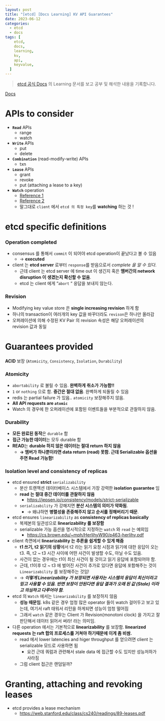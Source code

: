 ```yaml
---
layout: post
title: "[etcd] [Docs Learning] KV API Guarantees"
date: 2023-06-12
categories:
  - etcd
  - docs
tags: [
    etcd,
    docs,
    learning,
    kv,
    api,
    keyvalue,
  ]
---
```

> [etcd 공식 Docs](https://etcd.io/docs/v3.5/learning/) 의 Learning 문서를 보고 공부 및 해석한 내용을 기록합니다.
> 

[Docs](https://etcd.io/docs/v3.5/learning/api_guarantees/)

# APIs to consider

- **`Read`** APIs
    - range
    - watch
- **`Write`** APIs
    - put
    - delete
- **`Combination`** (read-modify-write) APIs
    - txn
- **`Lease`** APIs
    - grant
    - revoke
    - put (attaching a lease to a key)
- **`Watch`** operation
    - [Reference 1](https://etcd.io/docs/v3.5/tutorials/how-to-watch-keys/)
    - [Reference 2](https://etcd.io/docs/v3.4/dev-guide/interacting_v3/#watch-key-changes)
    - 말그대로 `client` 에서 `etcd 의 특정 key`를 **watching** 하는 것 !

# etcd specific definitions

### Operation completed

- consensus 를 통해서 `commit` 이 되어야 etcd operation이 끝났다고 볼 수 있음
    - → **executed**
- client 는 **etcd server** 로부터 `response`를 받음으로서 *complete 을 알 수 있다*.
    - 근데 client 는 etcd server 에 time out 이 생긴지 혹은 **멤버간의 network disruption 이 생겼는지 확신할 수 없음**.
    - etcd 는 client 에게 “`abort` “ 응답을 보내지 않는다.

### Revision

- Modifying key value store 은 **single increasing revision** 하게 함
- 하나의 transaction이 여러개의 key 값을 바꾸더라도 `revison`은 하나만 올라감
- 오퍼레이션에 의해 수정된 KV Pair 의 revision 속성은 해당 오퍼레이션의 revision 값과 동일

# Guarantees provided

**ACID** 보장 (`Atomicity`, `Consistency`, `Isolation`, `Durability`) 

### Atomicity

- `abortability` 로 불릴 수 있음. **완벽하게 취소가 가능함!!**
- `1` or `nothing` 으로 함. **중간은 절대 없음**. 완벽하게 되돌릴 수 있음
- redis 는 partial failure 가 있음.. `atomicity` 보장해주지 않음.
- **All API requests are `atomic`**
- Watch 의 경우에 한 오퍼레이션에 포함된 이벤트들을 부분적으로 관찰하지 않음.

### Durability

- **모든 완료된 동작**은 `durable` 함
- **접근 가능한 데이터**는 모두 durable 함
- **READ**는 **durable 하지 않은 데이터는 절대 return 하지 않음**
    - **→ 멤버가 하나뿐이라면 data return (read) 못함. 근데 Serializable 옵션을 주면 Read 가능함!**

### Isolation level and consistency of replicas

- etcd ensured **strict** `serializability`
    - 분산 트랜잭션 데이터베이스 시스템에서 가장 강력한 **isolation guarantee** 임
    - **read 는 절대 중간 데이터를 관찰하지 않음**
        - https://jepsen.io/consistency/models/strict-serializable
    - `serializability` 가 강해지면 **분산 시스템의 의미가 약화됨**.
        - → 왜냐하면 **병렬성을 존중해주지 않고 순서를 정해버리기 때문**.
- etcd ensures `linearizability` as **consistency of replicas basically**
    - 복제본의 일관성으로 **linearizability 를 보장함**
    - serializable 가능 옵션을 명시적으로 지정하는 `watch` 와 `read` 는 예외임
        - https://cs.brown.edu/~mph/HerlihyW90/p463-herlihy.pdf
- client 측면에서 **linearizability 는 추론을 쉽게할 수 있게 해줌**
    - **t1 쓰기, t2 읽기의 상황**에서 t2 라는 읽기 요청 시점과 읽기에 대한 응답이 오는 t3. 즉, t2 ~ t3 시간 사이에 어떤 사건이 발생할 수도, 아닐 수도 있음.
    - 사건이 없는 경우에는 t1이 최신 사건이 될 것이고 읽기 응답에 포함되어야 함.
    - 근데, t1이후 t2 ~ t3 에 벌어진 사건이 추가로 있다면 응답에 포함해주는 것이 `Linearizability` 를 보장해주는 것임!
    - → ***이렇게 Linearizability 가 보장되면 사용자는 시스템의 응답이 최신이라고 믿고 사용할 수 있음. 반면 보장이 안된다면 응답 결과가 오래 된 값 (Stale) 이라고 의심하고 다루어야 함.***
- etcd 의 `Watch` 에서는 `linearizability` 를 보장하지 않음
    - **성능 때문임**. k8s 같은 경우 엄청 많은 operator 들이 watch 걸어두고 보고 있는데, 여기서 raft 태워서 리턴을 하게되면 성능이 엄청 떨어짐
    - 그래서 `watch` 같은 경우는 Client 가 Revision(monotoni clock) 을 가지고 잘 판단해서 데이터 읽어서 써라! 라는 의미임.
- 다른 operation 에서는 기본적으로 **linearizability** 를 보장함. **linearized requests 는 raft 합의 프로세스를 거쳐야 하기때문에 이게 좀 비쌈.**
    - read 에서 lower latencies and higer throughput 를 얻으려면 client 는 serializable 모드로 사용하면 됨
        - 요건 근데 쿼럼과 관련해서 stale data 에 접근할 수도 있지만 성능저하가 사라짐
    - 그럼 client 접근은 랜덤일까?

# Granting, attaching and revoking leases

- etcd provides a lease mechanism
    - https://web.stanford.edu/class/cs240/readings/89-leases.pdf